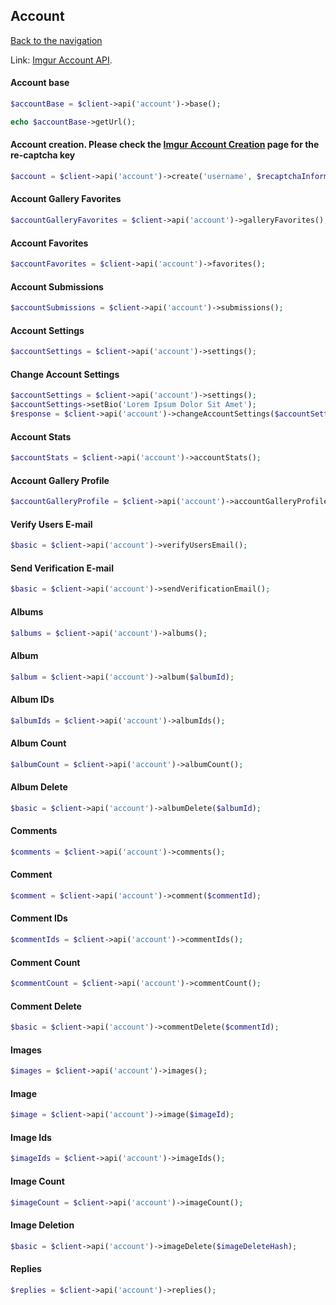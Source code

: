 ## Account
[Back to the navigation](index.md)

Link: [Imgur Account API](https://api.imgur.com/endpoints/account).

#### Account base

```php
$accountBase = $client->api('account')->base();

echo $accountBase->getUrl();
```

#### Account creation. Please check the [Imgur Account Creation](https://api.imgur.com/endpoints/account#account-create) page for the re-captcha key
```php
$account = $client->api('account')->create('username', $recaptchaInformation);
```

#### Account Gallery Favorites
```php
$accountGalleryFavorites = $client->api('account')->galleryFavorites();
```

#### Account Favorites
```php
$accountFavorites = $client->api('account')->favorites();
```

#### Account Submissions
```php
$accountSubmissions = $client->api('account')->submissions();
```

#### Account Settings
```php
$accountSettings = $client->api('account')->settings();
```

#### Change Account Settings
```php
$accountSettings = $client->api('account')->settings();
$accountSettings->setBio('Lorem Ipsum Dolor Sit Amet');
$response = $client->api('account')->changeAccountSettings($accountSettings);
```

#### Account Stats
```php
$accountStats = $client->api('account')->accountStats();
```

#### Account Gallery Profile
```php
$accountGalleryProfile = $client->api('account')->accountGalleryProfile();
```

#### Verify Users E-mail
```php
$basic = $client->api('account')->verifyUsersEmail();
```

#### Send Verification E-mail
```php
$basic = $client->api('account')->sendVerificationEmail();
```

#### Albums
```php
$albums = $client->api('account')->albums();
```

#### Album
```php
$album = $client->api('account')->album($albumId);
```

#### Album IDs
```php
$albumIds = $client->api('account')->albumIds();
```

#### Album Count
```php
$albumCount = $client->api('account')->albumCount();
```

#### Album Delete
```php
$basic = $client->api('account')->albumDelete($albumId);
```

#### Comments
```php
$comments = $client->api('account')->comments();
```

#### Comment
```php
$comment = $client->api('account')->comment($commentId);
```

#### Comment IDs
```php
$commentIds = $client->api('account')->commentIds();
```

#### Comment Count
```php
$commentCount = $client->api('account')->commentCount();
```

#### Comment Delete
```php
$basic = $client->api('account')->commentDelete($commentId);
```

#### Images
```php
$images = $client->api('account')->images();
```

#### Image
```php
$image = $client->api('account')->image($imageId);
```

#### Image Ids
```php
$imageIds = $client->api('account')->imageIds();
```

#### Image Count
```php
$imageCount = $client->api('account')->imageCount();
```

#### Image Deletion
```php
$basic = $client->api('account')->imageDelete($imageDeleteHash);
```

#### Replies
```php
$replies = $client->api('account')->replies();
```